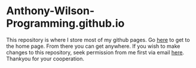 # Anthony-Wilson-Programming.github.io

<html>
  <head>
  </head>
  <body>
    <p>
      This repository is where I store most of my github pages. Go <a href="https://anthony-wilson-programming.github.io" target:"_blank">here</a> to get to the home page. From there you can get anywhere.
      If you wish to make changes to this repository, seek permission from me first via email <a href="mailto:awilsonprogramming@gmail.com">here</a>.
      <br>
      Thankyou for your cooperation.
    </p>
  </body>
</html>
